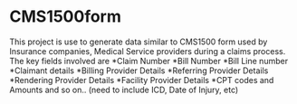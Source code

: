 # CMS1500form
This project is use to generate data similar to CMS1500 form used by Insurance companies, Medical Service providers during a claims process. The key fields involved are 
*Claim Number
*Bill Number
*Bill Line number
*Claimant details
*Billing Provider Details
*Referring Provider Details
*Rendering Provider Details
*Facility Provider Details
*CPT codes and Amounts
and so on.. (need to include ICD, Date of Injury, etc)

